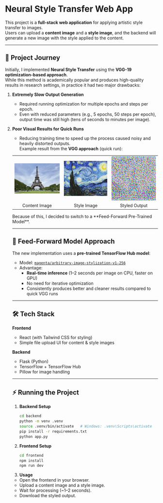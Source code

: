 # Neural Style Transfer Web App

This project is a **full-stack web application** for applying artistic style transfer to images.  
Users can upload a **content image** and a **style image**, and the backend will generate a new image with the style applied to the content.

---

## 📜 Project Journey

Initially, I implemented **Neural Style Transfer** using the **VGG-19 optimization-based approach**.  
While this method is academically popular and produces high-quality results in research settings, in practice it had two major drawbacks:

1. **Extremely Slow Output Generation**  
   - Required running optimization for multiple epochs and steps per epoch.  
   - Even with reduced parameters (e.g., 5 epochs, 50 steps per epoch), output time was still high (tens of seconds to minutes per image).  

2. **Poor Visual Results for Quick Runs**  
   - Reducing training time to speed up the process caused noisy and heavily distorted outputs.  
   Example result from the **VGG approach** (quick run):  
   <table>
  <tr>
    <td align="center"><img src="backend/static/content3.jpeg" alt="Content Image" width="250"/></td>
    <td align="center"><img src="backend/static/style3.jpg" alt="Style Image" width="250"/></td>
    <td align="center"><img src="backend/static/output3.png" alt="Styled Image" width="250"/></td>
  </tr>
  <tr>
    <td align="center">Content Image</td>
    <td align="center">Style Image</td>
    <td align="center">Styled Output</td>
  </tr>
</table>
Because of this, I decided to switch to a **Feed-Forward Pre-Trained Model**.

---

## 🚀 Feed-Forward Model Approach

The new implementation uses a **pre-trained TensorFlow Hub model**:

- Model: [`magenta/arbitrary-image-stylization-v1-256`](https://tfhub.dev/google/magenta/arbitrary-image-stylization-v1-256/2)
- Advantage:
  - **Real-time inference** (1–2 seconds per image on CPU, faster on GPU)
  - No need for iterative optimization
  - Consistently produces better and cleaner results compared to quick VGG runs

---

## 🛠 Tech Stack

**Frontend**
- React (with Tailwind CSS for styling)
- Simple file upload UI for content & style images

**Backend**
- Flask (Python)
- TensorFlow + TensorFlow Hub
- Pillow for image handling

---

## ⚡ Running the Project

1. **Backend Setup**
   ```bash
   cd backend
   python -m venv .venv
   source .venv/bin/activate   # Windows: .venv\Scripts\activate
   pip install -r requirements.txt
   python app.py

2. **Frontend Setup**
   ```bash
   cd frontend
   npm install
   npm run dev
   
3. **Usage**

- Open the frontend in your browser.
- Upload a content image and a style image.
- Wait for processing (~1–2 seconds).
- Download the styled output.
